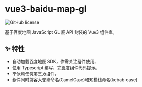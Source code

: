 # vue3-baidu-map-gl

<div style="display:flex;justify-content:flex-start;margin-top:15px;">
<img src="https://img.shields.io/github/license/yue1123/img-previewer?style=flat-square" alt="GitHub license" >
<img src="https://img.shields.io/github/package-json/v/yue1123/vue3-baidu-map-gl?color=f90&style=flat-square" alt="" style="margin-left:10px">
</div>

基于百度地图 JavaScript GL 版 API 封装的 Vue3 组件库。

## :sparkles: 特性

-   自动加载百度地图 SDK，你需关注组件使用。
-   使用 Typescript 编写，完善度组件代码提示。
-   不依赖任何第三方组件。
-   组件同时兼容大驼峰命名(CamelCase)和短横线命名(kebab-case)